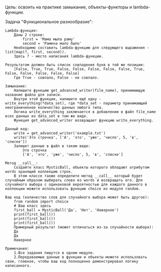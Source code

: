 Цель: освоить на практике замыкание, объекты-функторы и lambda-функции.

Задача "Функциональное разнообразие":

    Lambda-функция:
        Даны 2 строки:
            first = 'Мама мыла раму'
            second = 'Рамена мало было'
        Необходимо составить lambda-функцию для следующего выражения - list(map(?, first, second)).
        Здесь ? - место написания lambda-функции.

    Результатом должен быть список совпадения букв в той же позиции:
        [False, True, True, False, False, False, False, False, True, False, False, False, False, False]
        Где True - совпало, False - не совпало.

    Замыкание:
        Напишите функцию get_advanced_writer(file_name), принимающую название файла для записи.
        Внутри этой функции, напишите ещё одну - write_everything(*data_set), где *data_set - параметр принимающий неограниченное количество данных любого типа.
        Логика write_everything заключается в добавлении в файл file_name всех данных из data_set в том же виде.
        Функция get_advanced_writer возвращает функцию write_everything.

    Данный код:
        write = get_advanced_writer('example.txt')
        write('Это строчка', ['А', 'это', 'уже', 'число', 5, 'в', 'списке'])
        Запишет данные в файл в таком виде:
            Это строчка
            ['А', 'это', 'уже', 'число', 5, 'в', 'списке']

    Метод __call__:
        Создайте класс MysticBall, объекты которого обладают атрибутом words хранящий коллекцию строк.
        В этом классе также определите метод __call__ который будет случайным образом выбирать слово из words и возвращать его. Для случайного выбора с одинаковой вероятностью для каждого данного в коллекции можете использовать функцию choice из модуля random.

    Ваш код (количество слов для случайного выбора может быть другое):
        from random import choice
        # Ваш класс здесь
        first_ball = MysticBall('Да', 'Нет', 'Наверное')
        print(first_ball())
        print(first_ball())
        print(first_ball())
        Примерный результат (может отличаться из-за случайности выбора):
        Да
        Да
        Наверное

    Примечания:
        1.Все задания пишутся в одном модуле.
        2.Передаваемые данные в функции и объекты можете использовать свои, главное, чтобы ваш код полноценно демонстрировал логику написанного.